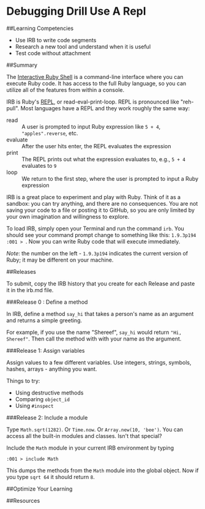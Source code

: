 # Debugging Drill Use A Repl 
 
##Learning Competencies 
* Use IRB to write code segments
* Research a new tool and understand when it is useful
* Test code without attachment

##Summary 

 The [Interactive Ruby Shell](http://en.wikipedia.org/wiki/Interactive_Ruby_Shell) is a command-line interface where you can execute Ruby code.  It has access to the full Ruby language, so you can utilize all of the features from within a console.

IRB is Ruby's [REPL](http://en.wikipedia.org/wiki/Read%E2%80%93eval%E2%80%93print_loop), or read-eval-print-loop.  REPL is pronounced like "reh-pull".  Most languages have a REPL and they work roughly the same way:

<dl>
  <dt>read</dt>
  <dd>A user is prompted to input Ruby expression like <code>5 + 4</code>, <code>"apples".reverse</code>, etc.</dd>
  <dt>evaluate</dt>
  <dd>After the user hits enter, the REPL evaluates the expression</dd>
  <dt>print</dt>
  <dd>The REPL prints out what the expression evaluates to, e.g., <code>5 + 4</code> evaluates to <code>9</code></dd>
  <dt>loop</dt>
  <dd>We return to the first step, where the user is prompted to input a Ruby expression</dd>
</dl>

IRB is a great place to experiment and play with Ruby.  Think of it as a sandbox: you can try anything, and there are no consequences.  You are not saving your code to a file or posting it to GitHub, so you are only limited by your own imagination and willingness to explore.

To load IRB, simply open your Terminal and run the command `irb`.  You should see your command prompt change to something like this: `1.9.3p194 :001 > `.  Now you can write Ruby code that will execute immediately.

*Note*: the number on the left - `1.9.3p194` indicates the current version of Ruby; it may be different on your machine. 

##Releases

To submit, copy the IRB history that you create for each Release and paste it in the irb.md file.

###Release 0 : Define a method

In IRB, define a method `say_hi` that takes a person's name as an argument and returns a simple greeting.  

For example, if you use the name "Shereef", `say_hi` would return `"Hi, Shereef"`.  Then call the method with with your name as the argument.

###Release 1: Assign variables

Assign values to a few different variables.  Use integers, strings, symbols, hashes, arrays - anything you want.

Things to try:

- Using destructive methods
- Comparing `object_id`
- Using `#inspect`

###Release 2: Include a module

Type `Math.sqrt(1282)`.  Or `Time.now`.  Or `Array.new(10, 'bee')`.  You can access all the built-in modules and classes.  Isn't that special?

Include the `Math` module in your current IRB environment by typing

```text
:001 > include Math
```

This dumps the methods from the `Math` module into the global object.  Now if you type `sqrt 64` it should return `8`.




##Optimize Your Learning 

##Resources